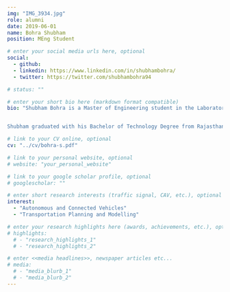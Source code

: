 ```yaml
---
img: "IMG_3934.jpg"
role: alumni
date: 2019-06-01
name: Bohra Shubham
position: MEng Student

# enter your social media urls here, optional
social:
  - github:
  - linkedin: https://www.linkedin.com/in/shubhambohra/
  - twitter: https://twitter.com/shubhambohra94

# status: ""

# enter your short bio here (markdown format compatible)
bio: "Shubham Bohra is a Master of Engineering student in the Laboratory of Innovations in Transportation at Ryerson University supervised by [Dr. Bilal Farooq](../farooq-b). Shubham’s research investigates the design manual adjustments for Autonomous Vehicles under varying Volumes and Market Penetration Rates. In particular, it focuses on adjustments for interrupted flow and modeling these modifications using microsimulation tool VISSIM. Shubham is working with the City of Toronto as part of his M.Eng. thesis project.


Shubham graduated with his Bachelor of Technology Degree from Rajasthan Technical University in 2016 and began his M.Eng. in Civil Engineering at Ryerson University in 2017."

# link to your CV online, optional
cv: "../cv/bohra-s.pdf"

# link to your personal website, optional
# website: "your_personal_website"

# link to your google scholar profile, optional
# googlescholar: ""

# enter short research interests (traffic signal, CAV, etc.), optional
interest:
  - "Autonomous and Connected Vehicles"
  - "Transportation Planning and Modelling"

# enter your research highlights here (awards, achievements, etc.), optional
# highlights:
  # - "research_highlights_1"
  # - "research_highlights_2"

# enter <<media headlines>>, newspaper articles etc...
# media:
  # - "media_blurb_1"
  # - "media_blurb_2"
---
```

